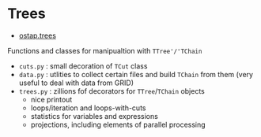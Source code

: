 # Trees 

* [ostap.trees](README.md)

Functions and classes for manipualtion with `TTree'/'TChain` 
  - `cuts.py` : small decoration of `TCut` class 
  - `data.py` : utlities to collect certain files and build `TChain` from them (very useful to deal with data from GRID)
  - `trees.py` : zillions fof decorators for `TTree`/`TChain` objects 
     - nice printout 
     - loops/iteration and loops-with-cuts
     - statistics for variables and expressions   
     - projections, including elements of parallel processing 

